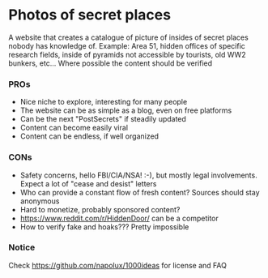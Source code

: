 # Photos of secret places

A website that creates a catalogue of picture of insides of secret places nobody has knowledge of. Example: Area 51, hidden offices of specific research fields, inside of pyramids not accessible by tourists, old WW2 bunkers, etc... Where possible the content should be verified

### PROs

* Nice niche to explore, interesting for many people
* The website can be as simple as a blog, even on free platforms
* Can be the next "PostSecrets" if steadily updated
* Content can become easily viral
* Content can be endless, if well organized

### CONs

* Safety concerns, hello FBI/CIA/NSA! :-), but mostly legal involvements. Expect a lot of "cease and desist" letters
* Who can provide a constant flow of fresh content? Sources should stay anonymous
* Hard to monetize, probably sponsored content?
* https://www.reddit.com/r/HiddenDoor/ can be a competitor
* How to verify fake and hoaks??? Pretty impossible

### Notice

Check https://github.com/napolux/1000ideas for license and FAQ
